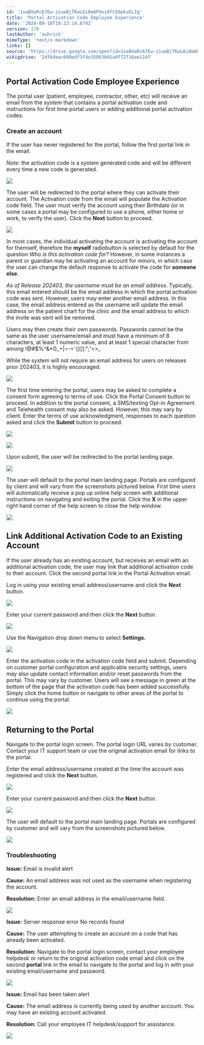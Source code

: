 ```yaml
---
id: '1xaBVwRc67Ew-ziueBjTKwL6i8mAPUxi8fC69pkvELIg'
title: 'Portal Activation Code Employee Experience'
date: '2024-09-10T19:23:14.874Z'
version: 170
lastAuthor: 'auhrick'
mimeType: 'text/x-markdown'
links: []
source: 'https://drive.google.com/open?id=1xaBVwRc67Ew-ziueBjTKwL6i8mAPUxi8fC69pkvELIg'
wikigdrive: '2df6deac680edf3f4e35063b01adf72716ae114f'
---
```

## Portal Activation Code Employee Experience

The portal user (patient, employee, contractor, other, etc) will receive an email from the system that contains a portal activation code and instructions for first time portal users or adding additional portal activation codes.

### Create an account

If the user has never registered for the portal, follow the first portal link in the email.

*Note:* the activation code is a system generated code and will be different every time a new code is generated.

![](../portal-activation-code-employee-experience.assets/81cc13be1157f6e21967db10546351ba.png)

The user will be redirected to the portal where they can activate their account. The Activation code from the email will populate the Activation code field. The user must verify the account using their Birthdate (or in some cases a portal may be configured to use a phone, either home or work, to verify the user). Click the **Next** button to proceed.

![](../portal-activation-code-employee-experience.assets/ad8e0189614495cee1fbbec4c32be8e1.png)

In most cases, the individual activating the account is activating the account for themself, therefore the **myself** radiobutton is selected by default for the question *Who is this activation code for?* However, in some instances a parent or guardian may be activating an account for minors, in which case the user can change the default response to activate the code for **someone else**.

*As of Release 202403, the username must be an email address*.  Typically, this email entered should be the email address in which the portal activation code was sent. However, users may enter another email address. In this case, the email address entered as the username will update the email address on the patient chart for the clinic and the email address to which the invite was sent will be removed.

Users may then create their own passwords. Passwords cannot be the same as the user username/email and must have a minimum of 8 characters, at least 1 numeric value, and at least 1 special character from among !@#$%^&*()_+|~-=\`{}[]:";'<>,.

While the system will not require an email address for users on releases prior 202403, it is highly encouraged.

![](../portal-activation-code-employee-experience.assets/be412e52f5c69ccec1fbf4a8adddaac5.png)

The first time entering the portal, users may be asked to complete a consent form agreeing to terms of use. Click the Portal Consent button to proceed. In addition to the portal consent, a SMS/texting Opt-in Agreement and Telehealth consent may also be asked. However, this may vary by client. Enter the terms of use acknowledgment, responses to each question asked and click the **Submit** button to proceed.

![](../portal-activation-code-employee-experience.assets/76375a3d08ef15ba09a8bce8de6ae908.png)

![](../portal-activation-code-employee-experience.assets/fd36860314cb6915e1f5eb5c8eca5e75.png)

Upon submit, the user will be redirected to the portal landing page.

![](../portal-activation-code-employee-experience.assets/f84dc2fcbd90b8d4229519fadd29615b.png)

The user will default to the portal main landing page. Portals are configured by client and will vary from the screenshots pictured below. First time users will automatically receive a pop up online help screen with additional instructions on navigating and exiting the portal. Click the **X** in the upper right hand corner of the help screen to close the help window.

![](../portal-activation-code-employee-experience.assets/db302affcd828b6420300a1dca064f88.png)

## Link Additional Activation Code to an Existing Account

If the user already has an existing account, but receives an email with an additional activation code, the user may link that additional activation code to their account.  Click the second portal link in the Portal Activation email.

Log in using your existing email address/username and click the **Next** button.

![](../portal-activation-code-employee-experience.assets/6c11f16cab9756746065288982ce8d1c.png)

Enter your current password and then click the **Next** button.

![](../portal-activation-code-employee-experience.assets/782c02bf8b220195d1e3f53cac074be3.png)

Use the Navigation drop down menu to select **Settings.**

![](../portal-activation-code-employee-experience.assets/fb9ce2a922fd25cca8f9af26b0dd5462.png)

Enter the activation code in the activation code field and submit. Depending on customer portal configuration and applicable security settings, users may also update contact information and/or reset passwords from the portal. This may vary by customer.  Users will see a message in green at the bottom of the page that the activation code has been added successfully. Simply click the home button or navigate to other areas of the portal to continue using the portal.

![](../portal-activation-code-employee-experience.assets/8d127e133c4b7f8a981fafb3db3de1fb.png)

## Returning to the Portal

Navigate to the portal login screen. The portal login URL varies by customer. Contact your IT support team or use the original activation email for links to the portal.

Enter the email address/username created at the time the account was registered and click the **Next** button.

![](../portal-activation-code-employee-experience.assets/d0bef2ecfe2bb29702e2be2a511927f3.png)

Enter your current password and then click the **Next** button.

![](../portal-activation-code-employee-experience.assets/782c02bf8b220195d1e3f53cac074be3.png)

The user will default to the portal main landing page. Portals are configured by customer and will vary from the screenshots pictured below.

![](../portal-activation-code-employee-experience.assets/9c7a9d71abf2fb8b3e3b24d96a8c0548.png)

### Troubleshooting

**Issue:** Email is invalid alert

**Cause:** An email address was not used as the username when registering the account.

**Resolution:** Enter an email address in the email/username field.

![](../portal-activation-code-employee-experience.assets/719795a8f7bf815e8a811b87546a28e8.png)

**Issue:** Server response error No records found

**Cause:** The user attempting to create an account on a code that has already been activated.

**Resolution:** Navigate to the portal login screen, contact your employee helpdesk or return to the original activation code email and click on the second **portal** link in the email to navigate to the portal and log in with your existing email/username and password.

![](../portal-activation-code-employee-experience.assets/b991afb6b24738bdb6f4b69a249f5fe5.png)

**Issue:** Email has been taken alert

**Cause:** The email address is currently being used by another account. You may have an existing account activated.

**Resolution:** Call your employee IT helpdesk/support for assistance.

![](../portal-activation-code-employee-experience.assets/9640c54d5405334d8ee6d4e2ac29d041.png)

